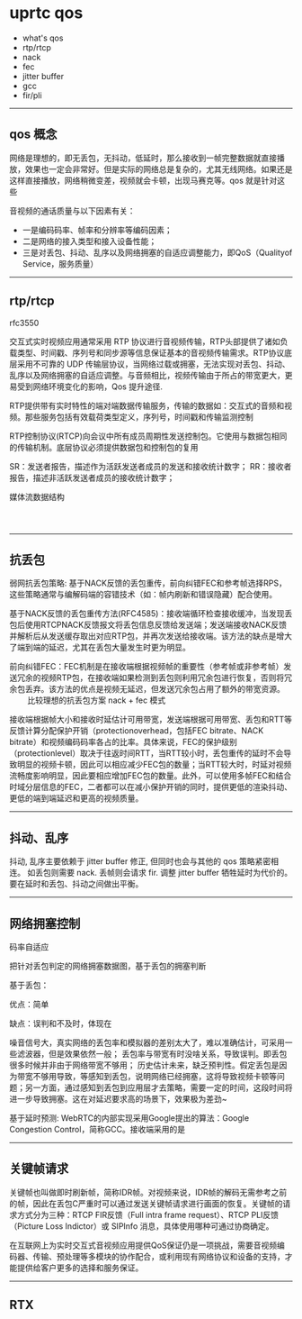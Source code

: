 
# uprtc qos

* what's qos
* rtp/rtcp
* nack
* fec
* jitter buffer
* gcc
* fir/pli



---

## qos 概念

网络是理想的，即无丢包，无抖动，低延时，那么接收到一帧完整数据就直接播放，效果也一定会非常好。但是实际的网络总是复杂的，尤其无线网络。如果还是这样直接播放，网络稍微变差，视频就会卡顿，出现马赛克等。qos 就是针对这些

音视频的通话质量与以下因素有关：

* 一是编码码率、帧率和分辨率等编码因素；
* 二是网络的接入类型和接入设备性能；
* 三是对丢包、抖动、乱序以及网络拥塞的自适应调整能力，即QoS（Qualityof Service，服务质量）




---


## rtp/rtcp 

rfc3550

交互式实时视频应用通常采用 RTP 协议进行音视频传输，RTP头部提供了诸如负载类型、时间戳、序列号和同步源等信息保证基本的音视频传输需求。RTP协议底层采用不可靠的 UDP 传输层协议，当网络过载或拥塞，无法实现对丢包、抖动、乱序以及网络拥塞的自适应调整。与音频相比，视频传输由于所占的带宽更大，更易受到网络环境变化的影响，Qos 提升途径.

RTP提供带有实时特性的端对端数据传输服务，传输的数据如：交互式的音频和视频。那些服务包括有效载荷类型定义，序列号，时间戳和传输监测控制

RTP控制协议(RTCP)向会议中所有成员周期性发送控制包。它使用与数据包相同的传输机制。底层协议必须提供数据包和控制包的复用

SR：发送者报告，描述作为活跃发送者成员的发送和接收统计数字；
RR：接收者报告，描述非活跃发送者成员的接收统计数字；

媒体流数据结构

```



```

---
 
 
## 抗丢包

弱网抗丢包策略:
基于NACK反馈的丢包重传，前向纠错FEC和参考帧选择RPS，这些策略通常与编解码端的容错技术（如：帧内刷新和错误隐藏）配合使用。

基于NACK反馈的丢包重传方法(RFC4585)：接收端循环检查接收缓冲，当发现丢包后使用RTCPNACK反馈报文将丢包信息反馈给发送端；发送端接收NACK反馈并解析后从发送缓存取出对应RTP包，并再次发送给接收端。该方法的缺点是增大了端到端的延迟，尤其在丢包大量发生时更为明显。

前向纠错FEC：FEC机制是在接收端根据视频帧的重要性（参考帧或非参考帧）发送冗余的视频RTP包，在接收端如果检测到丢包则利用冗余包进行恢复，否则将冗余包丢弃。该方法的优点是视频无延迟，但发送冗余包占用了额外的带宽资源。
　　
比较理想的抗丢包方案 nack + fec 模式

接收端根据帧大小和接收时延估计可用带宽，发送端根据可用带宽、丢包和RTT等反馈计算分配保护开销（protectionoverhead，包括FEC bitrate、NACK bitrate）和视频编码码率各占的比率。具体来说，FEC的保护级别（protectionlevel）取决于往返时间RTT，当RTT较小时，丢包重传的延时不会导致明显的视频卡顿，因此可以相应减少FEC包的数量；当RTT较大时，时延对视频流畅度影响明显，因此要相应增加FEC包的数量。此外，可以使用多帧FEC和结合时域分层信息的FEC，二者都可以在减小保护开销的同时，提供更低的渲染抖动、更低的端到端延迟和更高的视频质量。

---

## 抖动、乱序

抖动, 乱序主要依赖于 jitter buffer 修正, 但同时也会与其他的 qos 策略紧密相连。 如丢包则需要 nack. 丢帧则会请求 fir. 调整 jitter buffer 牺牲延时为代价的。要在延时和丢包、抖动之间做出平衡。

---

## 网络拥塞控制

码率自适应

 
把针对丢包判定的网络拥塞数据图，基于丢包的拥塞判断

 
基于丢包：

优点：简单

缺点：误判和不及时，体现在

噪音信号大，真实网络的丢包率和模拟器的差别太大了，难以准确估计，可采用一些滤波器，但是效果依然一般；
丢包率与带宽有时没啥关系，导致误判。即丢包很多时候并非由于网络带宽不够用；
历史估计未来，缺乏预判性。假定丢包是因为带宽不够用导致，等感知到丢包，说明网络已经拥塞，这将导致视频卡顿等问题；另一方面，通过感知到丢包到应用层才去策略，需要一定的时间，这段时间将进一步导致拥塞。这在对延迟要求高的场景下，效果极为差劲~

基于延时预测: WebRTC的内部实现采用Google提出的算法：Google Congestion Control，简称GCC。接收端采用的是 

---

## 关键帧请求

关键帧也叫做即时刷新帧，简称IDR帧。对视频来说，IDR帧的解码无需参考之前的帧，因此在丢包C严重时可以通过发送关键帧请求进行画面的恢复。关键帧的请求方式分为三种：RTCP FIR反馈（Full intra frame request）、RTCP PLI反馈（Picture Loss Indictor）或 SIPInfo 消息，具体使用哪种可通过协商确定。


在互联网上为实时交互式音视频应用提供QoS保证仍是一项挑战，需要音视频编码器、传输、预处理等多模块的协作配合，或利用现有网络协议和设备的支持，才能提供给客户更多的选择和服务保证。

---

## RTX